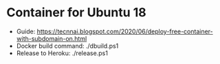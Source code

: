 # Container for Ubuntu 18
* Guide: https://tecnnai.blogspot.com/2020/06/deploy-free-container-with-subdomain-on.html
* Docker build command: ./dbuild.ps1
* Release to Heroku: ./release.ps1